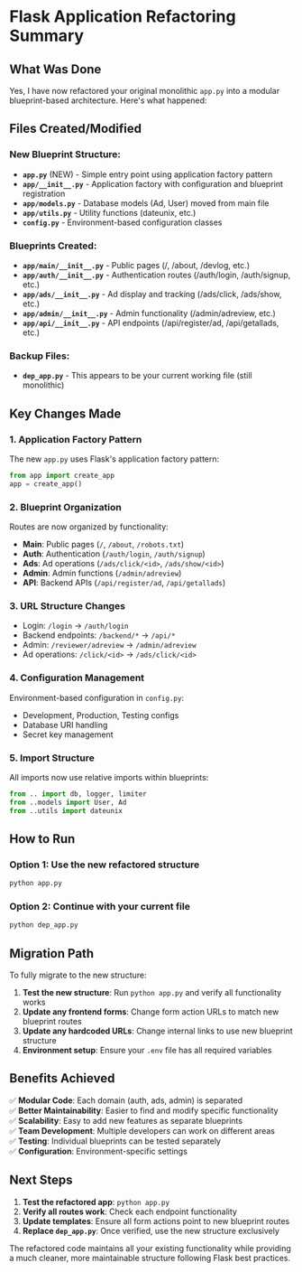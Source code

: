 # Flask Application Refactoring Summary

## What Was Done

Yes, I have now refactored your original monolithic `app.py` into a modular blueprint-based architecture. Here's what happened:

## Files Created/Modified

### New Blueprint Structure:
- **`app.py`** (NEW) - Simple entry point using application factory pattern
- **`app/__init__.py`** - Application factory with configuration and blueprint registration
- **`app/models.py`** - Database models (Ad, User) moved from main file
- **`app/utils.py`** - Utility functions (dateunix, etc.)
- **`config.py`** - Environment-based configuration classes

### Blueprints Created:
- **`app/main/__init__.py`** - Public pages (/, /about, /devlog, etc.)
- **`app/auth/__init__.py`** - Authentication routes (/auth/login, /auth/signup, etc.)
- **`app/ads/__init__.py`** - Ad display and tracking (/ads/click, /ads/show, etc.)
- **`app/admin/__init__.py`** - Admin functionality (/admin/adreview, etc.)
- **`app/api/__init__.py`** - API endpoints (/api/register/ad, /api/getallads, etc.)

### Backup Files:
- **`dep_app.py`** - This appears to be your current working file (still monolithic)

## Key Changes Made

### 1. **Application Factory Pattern**
The new `app.py` uses Flask's application factory pattern:
```python
from app import create_app
app = create_app()
```

### 2. **Blueprint Organization**
Routes are now organized by functionality:
- **Main**: Public pages (`/`, `/about`, `/robots.txt`)
- **Auth**: Authentication (`/auth/login`, `/auth/signup`)
- **Ads**: Ad operations (`/ads/click/<id>`, `/ads/show/<id>`)
- **Admin**: Admin functions (`/admin/adreview`)
- **API**: Backend APIs (`/api/register/ad`, `/api/getallads`)

### 3. **URL Structure Changes**
- Login: `/login` → `/auth/login`
- Backend endpoints: `/backend/*` → `/api/*`
- Admin: `/reviewer/adreview` → `/admin/adreview`
- Ad operations: `/click/<id>` → `/ads/click/<id>`

### 4. **Configuration Management**
Environment-based configuration in `config.py`:
- Development, Production, Testing configs
- Database URI handling
- Secret key management

### 5. **Import Structure**
All imports now use relative imports within blueprints:
```python
from .. import db, logger, limiter
from ..models import User, Ad
from ..utils import dateunix
```

## How to Run

### Option 1: Use the new refactored structure
```bash
python app.py
```

### Option 2: Continue with your current file
```bash
python dep_app.py
```

## Migration Path

To fully migrate to the new structure:

1. **Test the new structure**: Run `python app.py` and verify all functionality works
2. **Update any frontend forms**: Change form action URLs to match new blueprint routes
3. **Update any hardcoded URLs**: Change internal links to use new blueprint structure
4. **Environment setup**: Ensure your `.env` file has all required variables

## Benefits Achieved

✅ **Modular Code**: Each domain (auth, ads, admin) is separated  
✅ **Better Maintainability**: Easier to find and modify specific functionality  
✅ **Scalability**: Easy to add new features as separate blueprints  
✅ **Team Development**: Multiple developers can work on different areas  
✅ **Testing**: Individual blueprints can be tested separately  
✅ **Configuration**: Environment-specific settings  

## Next Steps

1. **Test the refactored app**: `python app.py`
2. **Verify all routes work**: Check each endpoint functionality
3. **Update templates**: Ensure all form actions point to new blueprint routes
4. **Replace `dep_app.py`**: Once verified, use the new structure exclusively

The refactored code maintains all your existing functionality while providing a much cleaner, more maintainable structure following Flask best practices.

